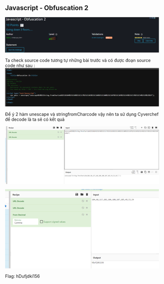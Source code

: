 ## Javascript - Obfuscation 2

![img](https://github.com/datnlq/R0OtM3/blob/main/Web/Javascript%20-%20Obfuscation%202/JS_ob2.png?raw=true)

Ta check source code tương tự những bài trước và có được đoạn source code như sau :
![img](https://github.com/datnlq/R0OtM3/blob/main/Web/Javascript%20-%20Obfuscation%202/JS_ob2_source.png?raw=true)

Để ý 2 hàm unescape và stringfromCharcode vậy nên ta sử dụng Cyverchef để decode là ta sẽ có kết quả

![img](https://github.com/datnlq/R0OtM3/blob/main/Web/Javascript%20-%20Obfuscation%202/JS_ob2_decode.png?raw=true)

![img](https://github.com/datnlq/R0OtM3/blob/main/Web/Javascript%20-%20Obfuscation%202/JS_ob2_decode2.png?raw=true)


Flag: hDufjdki156
